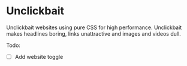 # Unclickbait

Unclickbait websites using pure CSS for high performance. Unclickbait makes headlines boring, links unattractive and images and videos dull.

Todo:

- [ ] Add website toggle
